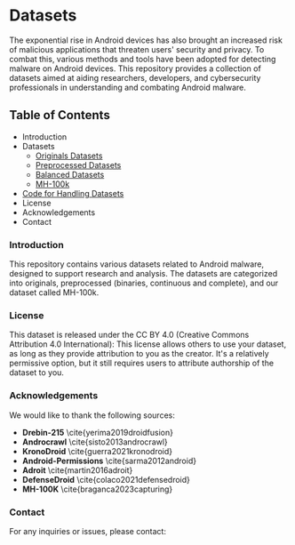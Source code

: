 # Datasets

The exponential rise in Android devices has also brought an increased risk of malicious applications that threaten users' security and privacy. To combat this, various methods and tools have been adopted for detecting malware on Android devices. This repository provides a collection of datasets aimed at aiding researchers, developers, and cybersecurity professionals in understanding and combating Android malware.

## Table of Contents

- Introduction
- Datasets
  - [Originals Datasets](https://github.com/Malware-Hunter/datasets/tree/main/originais)
  - [Preprocessed Datasets](https://github.com/Malware-Hunter/datasets/tree/main/preprocessed)
  - [Balanced Datasets](https://github.com/Malware-Hunter/datasets/tree/main/balanced)
  - [MH-100k](https://github.com/Malware-Hunter/datasets/tree/main/mh-100k)
- [Code for Handling Datasets](https://github.com/Malware-Hunter/datasets/tree/main/src)  
- License
- Acknowledgements
- Contact
  
### Introduction

This repository contains various datasets related to Android malware, designed to support research and analysis. The datasets are categorized into originals, preprocessed (binaries, continuous and complete), and our dataset called MH-100k.

### License

This dataset is released under the CC BY 4.0 (Creative Commons Attribution 4.0 International): This license allows others to use your dataset, as long as they provide attribution to you as the creator. It's a relatively permissive option, but it still requires users to attribute authorship of the dataset to you.

### Acknowledgements

We would like to thank the following sources:


- **Drebin-215** \cite{yerima2019droidfusion}
- **Androcrawl** \cite{sisto2013androcrawl}
- **KronoDroid** \cite{guerra2021kronodroid}
- **Android-Permissions** \cite{sarma2012android}
- **Adroit** \cite{martin2016adroit}
- **DefenseDroid** \cite{colaco2021defensedroid}
- **MH-100K** \cite{braganca2023capturing}

### Contact

For any inquiries or issues, please contact:


[def]: https://github.com/Malware-Hunter/datasets/tree/main/balanced